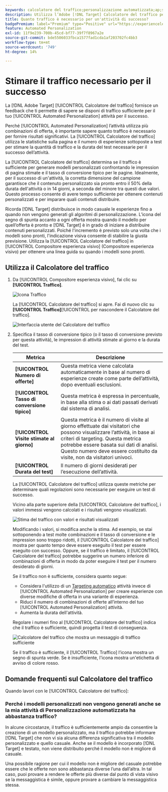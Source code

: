 ```yaml
---
keywords: calcolatore del traffico;personalizzazione automatizzata;ap;stimare il traffico;targeting automatico
description: Utilizza l’Adobe [!DNL Target] Calcolatore del traffico per determinare se il traffico dell’attività Automated Personalization è sufficiente per il successo.
title: Quanto traffico è necessario per un'attività di successo?
badgePremium: label="Premium" type="Positive" url="https://experienceleague.adobe.com/docs/target/using/introduction/intro.html?lang=en#premium newtab=true" tooltip="See what's included in Target Premium."
feature: Automated Personalization
exl-id: 11f9e239-700b-45cd-bf77-39f7f8967a2e
source-git-commit: bde5506033fbca1577fad1cda1af203702fc4bb3
workflow-type: tm+mt
source-wordcount: '749'
ht-degree: 14%

---
```


# Stimare il traffico necessario per il successo

La [!DNL Adobe Target] [!UICONTROL Calcolatore del traffico] fornisce un feedback che ti permette di sapere se disponi di traffico sufficiente per il tuo [!UICONTROL Automated Personalization] attività per il successo.

Perché [!UICONTROL Automated Personalization] l’attività utilizza più combinazioni di offerta, è importante sapere quanto traffico è necessario per fornire risultati significativi. La [!UICONTROL Calcolatore del traffico] utilizza le statistiche sulla pagina e il numero di esperienze sottoposte a test per stimare la quantità di traffico e la durata del test necessarie per il successo dell’attività.

La [!UICONTROL Calcolatore del traffico] determina se il traffico è sufficiente per generare modelli personalizzati confrontando le impression di pagina stimate e il tasso di conversione tipico per le pagine. Idealmente, per il successo di un&#39;attività, la corretta dimensione del campione garantisce che il contenuto personalizzato sia pronto entro il 50% della durata dell&#39;attività o in 14 giorni, a seconda del minore tra questi due valori. Questo processo consente di avere tempo sufficiente per ottenere contenuti personalizzati e per imparare quali contenuti distribuire.

Ricorda [!DNL Target] distribuisce in modo casuale le esperienze fino a quando non vengono generati gli algoritmi di personalizzazione. L’icona del segno di spunta accanto a ogni offerta mostra quando il modello per quell’offerta è pronto e [!DNL Target] è in grado di iniziare a distribuire contenuti personalizzati. Poiché l&#39;incremento è previsto solo una volta che i modelli sono pronti, l&#39;indicazione visiva consente di stabilire la giusta previsione. Utilizza la [!UICONTROL Calcolatore del traffico] in [!UICONTROL Compositore esperienza visivo] (Compositore esperienza visivo) per ottenere una linea guida su quando i modelli sono pronti.

## Utilizza il Calcolatore del traffico

1. Da [!UICONTROL Compositore esperienza visivo], fai clic su **[!UICONTROL Traffico]**.

   ![Icona Traffico](/help/main/c-activities/t-automated-personalization/assets/icon-traffic.png)

   La [!UICONTROL Calcolatore del traffico] si apre. Fai di nuovo clic su **[!UICONTROL Traffico]**[!UICONTROL  per nascondere il Calcolatore del traffico].

   ![Interfaccia utente del Calcolatore del traffico](assets/ap_est.png)

1. Specifica il tasso di conversione tipico (o il tasso di conversione previsto per questa attività), le impression di attività stimate al giorno e la durata del test.

   | Metrica | Descrizione |
   | --- | --- |
   | **[!UICONTROL Numero di offerte]** | Questa metrica viene calcolata automaticamente in base al numero di esperienze create come parte dell’attività, dopo eventuali esclusioni. |
   | **[!UICONTROL Tasso di conversione tipico]** | Questa metrica è espressa in percentuale, in base alla stima o ai dati passati derivati dal sistema di analisi. |
   | **[!UICONTROL Visite stimate al giorno]** | Questa metrica è il numero di visite al giorno effettuate dai visitatori che possono visualizzare l’attività, in base ai criteri di targeting. Questa metrica potrebbe essere basata sui dati di analisi. Questo numero deve essere costituito da visite, non da visitatori univoci. |
   | **[!UICONTROL Durata del test]** | Il numero di giorni desiderati per l’esecuzione dell’attività. |

   La [!UICONTROL Calcolatore del traffico] utilizza queste metriche per determinare quali regolazioni sono necessarie per eseguire un test di successo.

   Vicino alla parte superiore della [!UICONTROL Calcolatore del traffico], i valori immessi vengono calcolati e i risultati vengono visualizzati.

   ![Stima del traffico con valori e risultati visualizzati](assets/ap_est_no.png)

   Modificando i valori, si modifica anche la stima. Ad esempio, se stai sottoponendo a test molte combinazioni e il tasso di conversione e le impression sono troppo ridotti, il [!UICONTROL Calcolatore del traffico] mostra per quanto tempo deve essere eseguito il test per essere eseguito con successo. Oppure, se il traffico è limitato, il [!UICONTROL Calcolatore del traffico] potrebbe suggerire un numero inferiore di combinazioni di offerta in modo da poter eseguire il test per il numero desiderato di giorni.

   Se il traffico non è sufficiente, considera quanto segue:

   * Considera l&#39;utilizzo di un [Targeting automatico](/help/main/c-activities/auto-target/auto-target-to-optimize.md) attività invece di [!UICONTROL Automated Personalization] per creare esperienze con diverse modifiche di offerta in una variante di esperienza.
   * Riduci il numero di combinazioni di offerte all’interno del tuo [!UICONTROL Automated Personalization] attività.
   * Aumenta la durata dell&#39;attività.

   Regolare i numeri fino al [!UICONTROL Calcolatore del traffico] indica che il traffico è sufficiente, quindi progetta il test di conseguenza.

   ![Calcolatore del traffico che mostra un messaggio di traffico sufficiente](assets/ap_est_yes.png)

   Se il traffico è sufficiente, il [!UICONTROL Traffico] l’icona mostra un segno di spunta verde. Se è insufficiente, l&#39;icona mostra un&#39;etichetta di avviso di colore rosso.

## Domande frequenti sul Calcolatore del traffico

Quando lavori con le [!UICONTROL Calcolatore del traffico]:

### Perché i modelli personalizzati non vengono generati anche se la mia attività di Personalizzazione automatizzata ha abbastanza traffico?

In alcune circostanze, il traffico è sufficientemente ampio da consentire la creazione di un modello personalizzato, ma il traffico potrebbe informare [!DNL Target] che non vi sia alcuna differenza significativa tra il modello personalizzato e quello casuale. Anche se il modello è incorporato [!DNL Target] e testato, non viene distribuito perché il modello non è migliore di casuale.

Una possibile ragione per cui il modello non è migliore del casuale potrebbe essere che le offerte non sono abbastanza diverse l’una dall’altra. In tal caso, puoi provare a rendere le offerte più diverse dal punto di vista visivo se la messaggistica è simile, oppure provare a cambiare la messaggistica stessa.
